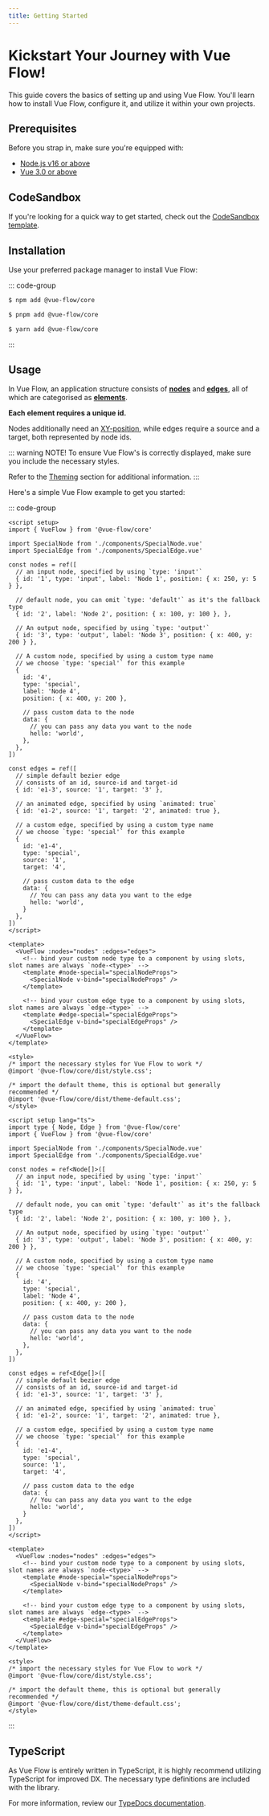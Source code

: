```yaml
---
title: Getting Started
---
```


<script setup>
import LogosJavascript from '~icons/logos/javascript';
import LogosTypescript from '~icons/logos/typescript-icon';
</script>

# Kickstart Your Journey with Vue Flow!

This guide covers the basics of setting up and using Vue Flow. You'll learn how to install Vue Flow, configure it, and
utilize it within your own projects.

## Prerequisites

Before you strap in, make sure you're equipped with:

- [Node.js v16 or above](https://nodejs.org/)
- [Vue 3.0 or above](https://vuejs.org/)

## CodeSandbox

If you're looking for a quick way to get started, check out the [CodeSandbox template](https://codesandbox.io/p/sandbox/vue-flow-basic-gfgro4).

## Installation

Use your preferred package manager to install Vue Flow:

::: code-group

```sh [npm]
$ npm add @vue-flow/core
```

```sh [pnpm]
$ pnpm add @vue-flow/core
```

```sh [yarn]
$ yarn add @vue-flow/core
```

:::

## Usage

In Vue Flow, an application structure consists of [**nodes**](/typedocs/interfaces/Node)
and [**edges**](/typedocs/types/Edge), all of which are categorised as [**elements**](/typedocs/types/Elements).

**Each element requires a unique id.**

Nodes additionally need an [XY-position](/typedocs/interfaces/XYPosition), while edges require a source and a
target, both represented by node ids.

::: warning NOTE!
To ensure Vue Flow's is correctly displayed, make sure you include the necessary styles.

Refer to the [Theming](/guide/theming) section for additional information.
:::

Here's a simple Vue Flow example to get you started:

::: code-group

```vue [<LogosJavascript />]
<script setup>
import { VueFlow } from '@vue-flow/core'

import SpecialNode from './components/SpecialNode.vue'
import SpecialEdge from './components/SpecialEdge.vue'

const nodes = ref([
  // an input node, specified by using `type: 'input'`
  { id: '1', type: 'input', label: 'Node 1', position: { x: 250, y: 5 } },

  // default node, you can omit `type: 'default'` as it's the fallback type
  { id: '2', label: 'Node 2', position: { x: 100, y: 100 }, },

  // An output node, specified by using `type: 'output'`
  { id: '3', type: 'output', label: 'Node 3', position: { x: 400, y: 200 } },

  // A custom node, specified by using a custom type name
  // we choose `type: 'special'` for this example
  {
    id: '4',
    type: 'special',
    label: 'Node 4',
    position: { x: 400, y: 200 },

    // pass custom data to the node
    data: {
      // you can pass any data you want to the node
      hello: 'world',
    },
  },
])
  
const edges = ref([
  // simple default bezier edge
  // consists of an id, source-id and target-id
  { id: 'e1-3', source: '1', target: '3' },

  // an animated edge, specified by using `animated: true`
  { id: 'e1-2', source: '1', target: '2', animated: true },

  // a custom edge, specified by using a custom type name
  // we choose `type: 'special'` for this example
  {
    id: 'e1-4',
    type: 'special',
    source: '1',
    target: '4',

    // pass custom data to the edge
    data: {
      // You can pass any data you want to the edge       
      hello: 'world',
    }
  },
])
</script>

<template>
  <VueFlow :nodes="nodes" :edges="edges">
    <!-- bind your custom node type to a component by using slots, slot names are always `node-<type>` -->
    <template #node-special="specialNodeProps">
      <SpecialNode v-bind="specialNodeProps" />
    </template>

    <!-- bind your custom edge type to a component by using slots, slot names are always `edge-<type>` -->
    <template #edge-special="specialEdgeProps">
      <SpecialEdge v-bind="specialEdgeProps" />
    </template>
  </VueFlow>
</template>

<style>
/* import the necessary styles for Vue Flow to work */
@import '@vue-flow/core/dist/style.css';

/* import the default theme, this is optional but generally recommended */
@import '@vue-flow/core/dist/theme-default.css';
</style>
```

```vue [<LogosTypescript />]
<script setup lang="ts">
import type { Node, Edge } from '@vue-flow/core'  
import { VueFlow } from '@vue-flow/core'

import SpecialNode from './components/SpecialNode.vue'
import SpecialEdge from './components/SpecialEdge.vue'

const nodes = ref<Node[]>([
  // an input node, specified by using `type: 'input'`
  { id: '1', type: 'input', label: 'Node 1', position: { x: 250, y: 5 } },

  // default node, you can omit `type: 'default'` as it's the fallback type
  { id: '2', label: 'Node 2', position: { x: 100, y: 100 }, },

  // An output node, specified by using `type: 'output'`
  { id: '3', type: 'output', label: 'Node 3', position: { x: 400, y: 200 } },
    
  // A custom node, specified by using a custom type name
  // we choose `type: 'special'` for this example
  { 
    id: '4', 
    type: 'special', 
    label: 'Node 4', 
    position: { x: 400, y: 200 },

    // pass custom data to the node
    data: {
      // you can pass any data you want to the node
      hello: 'world',
    },
  },
])
  
const edges = ref<Edge[]>([
  // simple default bezier edge
  // consists of an id, source-id and target-id
  { id: 'e1-3', source: '1', target: '3' },

  // an animated edge, specified by using `animated: true`
  { id: 'e1-2', source: '1', target: '2', animated: true },

  // a custom edge, specified by using a custom type name
  // we choose `type: 'special'` for this example
  {
    id: 'e1-4',
    type: 'special',
    source: '1',
    target: '4',

    // pass custom data to the edge
    data: {
      // You can pass any data you want to the edge       
      hello: 'world',
    }
  },
])
</script>

<template>
  <VueFlow :nodes="nodes" :edges="edges">
    <!-- bind your custom node type to a component by using slots, slot names are always `node-<type>` -->
    <template #node-special="specialNodeProps">
      <SpecialNode v-bind="specialNodeProps" />
    </template>

    <!-- bind your custom edge type to a component by using slots, slot names are always `edge-<type>` -->
    <template #edge-special="specialEdgeProps">
      <SpecialEdge v-bind="specialEdgeProps" />
    </template>
  </VueFlow>
</template>

<style>
/* import the necessary styles for Vue Flow to work */
@import '@vue-flow/core/dist/style.css';

/* import the default theme, this is optional but generally recommended */
@import '@vue-flow/core/dist/theme-default.css';
</style>
```

:::

## TypeScript

As Vue Flow is entirely written in TypeScript, it is highly recommend utilizing TypeScript for improved DX.
The necessary type definitions are included with the library.

For more information, review our [TypeDocs documentation](/typedocs/).
